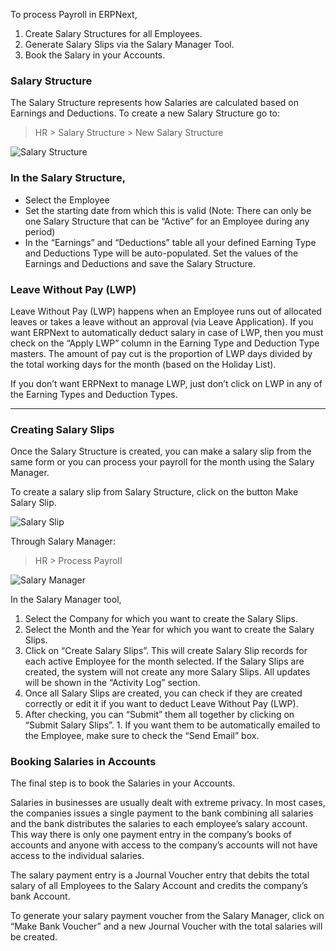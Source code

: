 To process Payroll in ERPNext,

  1. Create Salary Structures for all Employees.
  2. Generate Salary Slips via the Salary Manager Tool.
  3. Book the Salary in your Accounts.

### Salary Structure

The Salary Structure represents how Salaries are calculated based on Earnings
and Deductions. To create a new Salary Structure go to:

> HR > Salary Structure > New Salary Structure

![Salary Structure](files/salary-structure.png)

### In the Salary Structure,

  * Select the Employee
  * Set the starting date from which this is valid (Note: There can only be one Salary Structure that can be “Active” for an Employee during any period)
  * In the “Earnings” and “Deductions” table all your defined Earning Type and Deductions Type will be auto-populated. Set the values of the Earnings and Deductions and save the Salary Structure.

### Leave Without Pay (LWP)

Leave Without Pay (LWP) happens when an Employee runs out of allocated leaves
or takes a leave without an approval (via Leave Application). If you want
ERPNext to automatically deduct salary in case of LWP, then you must check on
the “Apply LWP” column in the Earning Type and Deduction Type masters. The
amount of pay cut is the proportion of LWP days divided by the total working
days for the month (based on the Holiday List).

If you don’t want ERPNext to manage LWP, just don’t click on LWP in any of the
Earning Types and Deduction Types.

* * *

### Creating Salary Slips

Once the Salary Structure is created, you can make a salary slip from the same
form or you can process your payroll for the month using the Salary Manager.

To create a salary slip from Salary Structure, click on the button Make Salary
Slip.

![Salary Slip](files/salary-slip-1.png)

  

Through Salary Manager:

> HR > Process Payroll

![Salary Manager](files/salary-manager.png)

In the Salary Manager tool,

  1. Select the Company for which you want to create the Salary Slips.
  2. Select the Month and the Year for which you want to create the Salary Slips.
  3. Click on “Create Salary Slips”. This will create Salary Slip records for each active Employee for the month selected. If the Salary Slips are created, the system will not create any more Salary Slips. All updates will be shown in the “Activity Log” section.
  4. Once all Salary Slips are created, you can check if they are created correctly or edit it if you want to deduct Leave Without Pay (LWP).
  5. After checking, you can “Submit” them all together by clicking on “Submit Salary Slips”. 1. If you want them to be automatically emailed to the Employee, make sure to check the “Send Email” box.

### Booking Salaries in Accounts

The final step is to book the Salaries in your Accounts.

Salaries in businesses are usually dealt with extreme privacy. In most cases,
the companies issues a single payment to the bank combining all salaries and
the bank distributes the salaries to each employee’s salary account. This way
there is only one payment entry in the company’s books of accounts and anyone
with access to the company’s accounts will not have access to the individual
salaries.

The salary payment entry is a Journal Voucher entry that debits the total
salary of all Employees to the Salary Account and credits the company’s bank
Account.

To generate your salary payment voucher from the Salary Manager, click on
“Make Bank Voucher” and a new Journal Voucher with the total salaries will be
created.

